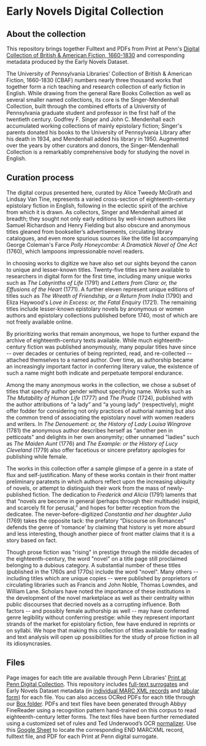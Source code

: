 # Early Novels Digital Collection

## About the collection

This repository brings together Fulltext and PDFs from Print at Penn's [Digital Collection of British & American Fiction, 1660-1830](http://dla.library.upenn.edu/dla/print/index.html) and corresponding metadata produced by the Early Novels Dataset.

The University of Pennsylvania Libraries' Collection of British & American Fiction, 1660-1830 (CBAF) numbers nearly three thousand works that together form a rich teaching and research collection of early fiction in English. While drawing from the general Rare Books Collection as well as several smaller named collections, its core is the Singer-Mendenhall Collection, built through the combined efforts of a University of Pennsylvania graduate student and professor in the first half of the twentieth century. Godfrey F. Singer and John C. Mendenhall each accumulated working collections of mainly epistolary fiction; Singer's parents donated his books to the University of Pennsylvania Library after his death in 1934, and Mendenhall added his library in 1950. Augmented over the years by other curators and donors, the Singer-Mendenhall Collection is a remarkably comprehensive body for studying the novel in English.

## Curation process

The digital corpus presented here, curated by Alice Tweedy McGrath and Lindsay Van Tine, represents a varied cross-section of eighteenth-century epistolary fiction in English, following in the eclectic spirit of the archive from which it is drawn. As collectors, Singer and Mendenhall aimed at breadth; they sought not only early editions by well-known authors like Samuel Richardson and Henry Fielding but also obscure and anonymous titles gleaned from bookseller’s advertisements, circulating library catalogues, and even more spurious sources like the title list accompanying George Coleman's Farce *Polly Honeycombe: A Dramatick Novel of One Act* (1760), which lampoons impressionable novel readers.

In choosing works to digitize we have also set our sights beyond the canon to unique and lesser-known titles. Twenty-five titles are here available to researchers in digital form for the first time, including many unique works such as *The Labyrinths of Life* (1791) and *Letters from Clara: or, the Effusions of the Heart* (1771). A further eleven represent unique editions of titles such as *The Wreath of Friendship, or a Return from India* (1790) and Eliza Haywood's *Love in Excess: or, the Fatal Enquiry* (1721). The remaining titles include lesser-known epistolary novels by anonymous or women authors and epistolary collections published before 1740, most of which are not freely available online.

By prioritizing works that remain anonymous, we hope to further expand the archive of eighteenth-century texts available. While much eighteenth-century fiction was published anonymously, many popular titles have since -- over decades or centuries of being reprinted, read, and re-collected -- attached themselves to a named author. Over time, as authorship became an increasingly important factor in conferring literary value, the existence of such a name might both indicate and perpetuate temporal endurance.

Among the many anonymous works in the collection, we chose a subset of titles that specify author gender without specifying name. Works such as *The Mutability of Human Life* (1777) and *The Prude* (1724), published with the author attributions of “a lady” and “a young lady" (respectively), might offer fodder for considering not only practices of authorial naming but also the common trend of associating the epistolary novel with women readers and writers. In *The Denouement: or, the History of Lady Louisa Wingrove* (1781) the anonymous author describes herself as "another pen in petticoats" and delights in her own anonymity; other unnamed "ladies" such as *The Maiden Aunt* (1776) and *The Example: or the History of Lucy Cleveland* (1779) also offer facetious or sincere prefatory apologies for publishing while female.

The works in this collection offer a sample glimpse of a genre in a state of flux and self-justification. Many of these works contain in their front matter preliminary paratexts in which authors reflect upon the increasing ubiquity of novels, or attempt to distinguish their work from the mass of newly-published fiction. The dedication to *Frederick and Alicia* (1791) laments that that “novels are become in general (perhaps through their multitude) insipid, and scarcely fit for perusal,” and hopes for better reception from the dedicatee. The never-before-digitized *Constantia and her daughter Julia* (1769) takes the opposite tack: the prefatory “Discourse on Romances” defends the genre of ‘romance’ by claiming that history is yet more absurd and less interesting, though another piece of front matter claims that it is a story based on fact.

Though prose fiction was "rising" in prestige through the middle decades of the eighteenth-century, the word "novel" on a title page still proclaimed belonging to a dubious category. A substantial number of these titles (published in the 1760s and 1770s) include the word "novel". Many others -- including titles which are unique copies -- were published by proprietors of circulating libraries such as Francis and John Noble, Thomas Lowndes, and William Lane. Scholars have noted the importance of these institutions in the development of the novel marketplace as well as their centrality within public discourses that decried novels as a corrupting influence. Both factors -- and possibly female authorship as well -- may have conferred genre legibility without conferring prestige: while they represent important strands of the market for epistolary fiction, few have endured in reprints or on syllabi. We hope that  making this collection of titles available for reading and text analysis will open up possibilities for the study of prose fiction in all its idiosyncrasies.

## Files
Page images for each title are available through Penn Libraries' [Print at Penn Digital Collection](<http://dla.library.upenn.edu/dla/print/index.html>). This repository includes [full-text surrogates](<https://github.com/earlynovels/digital-collection/tree/master/PaP-END-fulltexts>) and Early Novels Dataset metadata (in [individual MARC XML records](<https://github.com/earlynovels/digital-collection/tree/master/PaP-END-xml-records>) and [tabular form](<https://github.com/earlynovels/digital-collection/blob/master/PaP-END-metadata-curated.csv>)) for each file. You can also access OCRed PDFs for each title through our [Box folder](<https://upenn.box.com/s/t9su0mz1qtv5qtm4s3hhfjjthvk485pg>).
PDFs and text files have been generated through Abbyy FineReader using a recognition pattern hand-trained on this corpus to read eighteenth-century letter forms. The text files have been further remediated using a customized set of rules and Ted Underwood’s OCR [normalizer](<https://tedunderwood.com/2013/12/10/a-half-decent-ocr-normalizer-for-english-texts-after-1700>).
Use this [Google Sheet](<https://docs.google.com/spreadsheets/d/1_jjRukUJSpJ3IKLzbkdyWdbfEE6ayzdYgD0KuEb5lBE/edit?usp=sharing>) to locate the corresponding END MARCXML record, fulltext file, and PDF for each Print at Penn digital surrogate.
